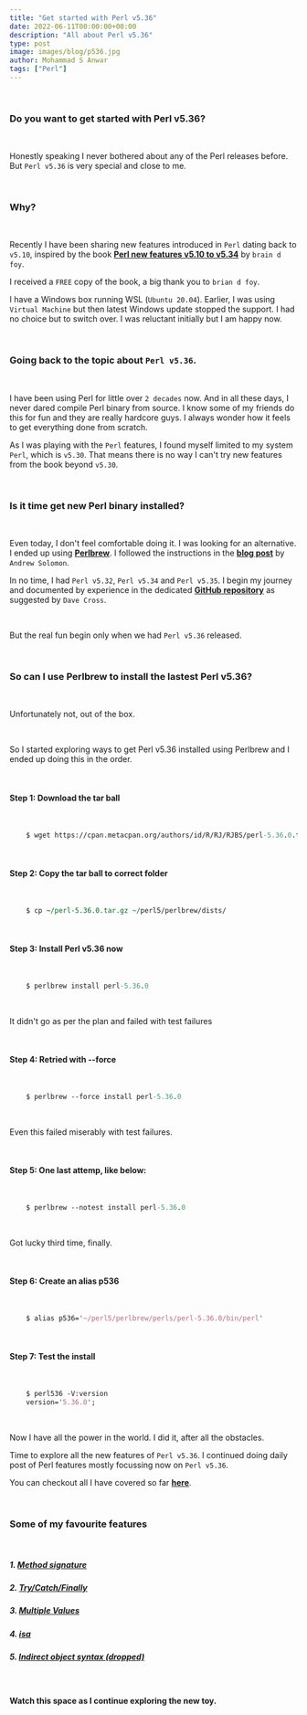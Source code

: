 ```yaml
---
title: "Get started with Perl v5.36"
date: 2022-06-11T00:00:00+00:00
description: "All about Perl v5.36"
type: post
image: images/blog/p536.jpg
author: Mohammad S Anwar
tags: ["Perl"]
---
```


<br>

### Do you want to get started with Perl v5.36?

<br>

Honestly speaking I never bothered about any of the Perl releases before. But `Perl v5.36` is very special and close to me.

<br>

### Why?

<br>

Recently I have been sharing new features introduced in `Perl` dating back to `v5.10`, inspired by the book [**Perl new features v5.10 to v5.34**](https://leanpub.com/perl_new_features) by `brain d foy`.

I received a `FREE` copy of the book, a big thank you to `brian d foy`.

I have a Windows box running WSL (`Ubuntu 20.04`). Earlier, I was using `Virtual Machine` but then latest Windows update stopped the support. I had no choice but to switch over. I was reluctant initially but I am happy now.

<br>

### Going back to the topic about `Perl v5.36`.

<br>

I have been using Perl for little over `2 decades` now. And in all these days, I never dared compile Perl binary from source. I know some of my friends do this for fun and they are really hardcore guys. I always wonder how it feels to get everything done from scratch.

As I was playing with the `Perl` features, I found myself limited to my system `Perl`, which is `v5.30`. That means there is no way I can't try new features from the book beyond `v5.30`.

<br>

### Is it time get new Perl binary installed?

<br>

Even today, I don't feel comfortable doing it. I was looking for an alternative. I ended up using [**Perlbrew**](https://perlbrew.pl). I followed the instructions in the [**blog post**](https://blog.geekuni.com/2015/05/how-to-install-different-versions-of-perl.html) by `Andrew Solomon`.

In no time, I had `Perl v5.32`, `Perl v5.34` and `Perl v5.35`. I begin my journey and documented by experience in the dedicated [**GitHub repository**](https://github.com/manwar/perl-cool-snippets) as suggested by `Dave Cross`.

<br>

But the real fun begin only when we had `Perl v5.36` released.

<br>

### So can I use Perlbrew to install the lastest Perl v5.36?

<br>

Unfortunately not, out of the box.

<br>

So I started exploring ways to get Perl v5.36 installed using Perlbrew and I ended up doing this in the order.

<br>

#### Step 1: Download the tar ball

<br>

```perl
    $ wget https://cpan.metacpan.org/authors/id/R/RJ/RJBS/perl-5.36.0.tar.gz
```

<br>

#### Step 2: Copy the tar ball to correct folder

<br>

```perl
    $ cp ~/perl-5.36.0.tar.gz ~/perl5/perlbrew/dists/
```

<br>

#### Step 3: Install Perl v5.36 now

<br>

```perl
    $ perlbrew install perl-5.36.0
```

<br>

It didn't go as per the plan and failed with test failures

<br>

#### Step 4: Retried with --force

<br>

```perl
    $ perlbrew --force install perl-5.36.0
```

<br>

Even this failed miserably with test failures.

<br>

#### Step 5: One last attemp, like below:

<br>

```perl
    $ perlbrew --notest install perl-5.36.0
```

<br>

Got lucky third time, finally.

<br>

#### Step 6: Create an alias p536

<br>

```perl
    $ alias p536='~/perl5/perlbrew/perls/perl-5.36.0/bin/perl'
```

<br>

#### Step 7: Test the install

<br>

```perl
    $ perl536 -V:version
    version='5.36.0';
```

<br>

Now I have all the power in the world. I did it, after all the obstacles.

Time to explore all the new features of `Perl v5.36`. I continued doing daily post of Perl features mostly focussing now on `Perl v5.36`.

You can checkout all I have covered so far [**here**](https://github.com/manwar/perl-cool-snippets#perl-v536).

<br>

### Some of my favourite features

<br>

##### 1. [Method signature](https://github.com/manwar/perl-cool-snippets/blob/main/v536/method-signature.pl)
##### 2. [Try/Catch/Finally](https://github.com/manwar/perl-cool-snippets/blob/main/v536/try-catch-finally.pl)
##### 3. [Multiple Values](https://github.com/manwar/perl-cool-snippets/blob/main/v536/multiple-values.pl)
##### 4. [isa](https://github.com/manwar/perl-cool-snippets/blob/main/v536/isa.pl)
##### 5. [Indirect object syntax (dropped)](https://github.com/manwar/perl-cool-snippets/blob/main/v536/indirect.pl)

<br>

#### Watch this space as I continue exploring the new toy.
